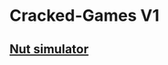 # Cracked-Games V1  
## [Nut simulator](https://unblocked-games-deployment.github.io/nutsimulator.github.io/index.html)
